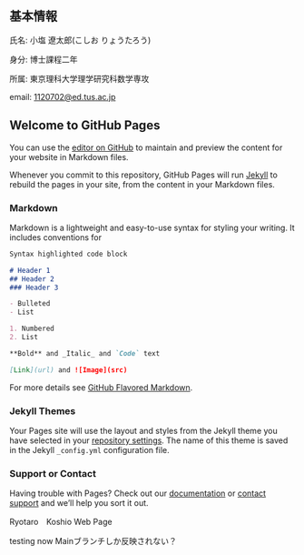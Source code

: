 ## 基本情報

氏名: 小塩 遼太郎(こしお りょうたろう)

身分: 博士課程二年

所属: 東京理科大学理学研究科数学専攻

email: 1120702@ed.tus.ac.jp

## Welcome to GitHub Pages

You can use the [editor on GitHub](https://github.com/kabosulike/rkoshio.github.io/edit/main/docs/index.md) to maintain and preview the content for your website in Markdown files.

Whenever you commit to this repository, GitHub Pages will run [Jekyll](https://jekyllrb.com/) to rebuild the pages in your site, from the content in your Markdown files.

### Markdown

Markdown is a lightweight and easy-to-use syntax for styling your writing. It includes conventions for

```markdown
Syntax highlighted code block

# Header 1
## Header 2
### Header 3

- Bulleted
- List

1. Numbered
2. List

**Bold** and _Italic_ and `Code` text

[Link](url) and ![Image](src)
```

For more details see [GitHub Flavored Markdown](https://guides.github.com/features/mastering-markdown/).

### Jekyll Themes

Your Pages site will use the layout and styles from the Jekyll theme you have selected in your [repository settings](https://github.com/kabosulike/rkoshio.github.io/settings/pages). The name of this theme is saved in the Jekyll `_config.yml` configuration file.

### Support or Contact

Having trouble with Pages? Check out our [documentation](https://docs.github.com/categories/github-pages-basics/) or [contact support](https://support.github.com/contact) and we’ll help you sort it out.

Ryotaro　Koshio 
Web Page

testing now
Mainブランチしか反映されない？